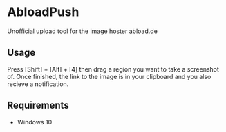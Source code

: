 AbloadPush
======
Unofficial upload tool for the image hoster abload.de

Usage
------
Press [Shift] + [Alt] + [4] then drag a region you want to take a screenshot of.
Once finished, the link to the image is in your clipboard and you also recieve a notification.

Requirements 
---------
  * Windows 10
